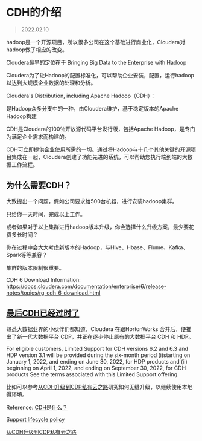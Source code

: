 # CDH的介绍

> 2022.02.10

hadoop是一个开源项目，所以很多公司在这个基础进行商业化，Cloudera对hadoop做了相应的改变。

Cloudera最早的定位在于 Bringing Big Data to the Enterprise with Hadoop

Cloudera为了让Hadoop的配置标准化，可以帮助企业安装，配置，运行hadoop以达到大规模企业数据的处理和分析。

Cloudera's Distribution, including Apache Hadoop（CDH）：

是Hadoop众多分支中的一种，由Cloudera维护，基于稳定版本的Apache Hadoop构建

CDH是Cloudera的100％开放源代码平台发行版，包括Apache Hadoop，是专门为满足企业需求而构建的。

CDH可立即提供企业使用所需的一切。通过将Hadoop与十几个其他关键的开源项目集成在一起，Cloudera创建了功能先进的系统，可以帮助您执行端到端的大数据工作流程。


## 为什么需要CDH？

大致提出一个问题，假如公司要求给500台机器，进行安装hadoop集群。

只给你一天时间，完成以上工作。

或者如果对于以上集群进行hadoop版本升级，你会选择什么升级方案，最少要花费多长时间？

你在过程中会大大考虑新版本的Hadoop，与Hive、Hbase、Flume、Kafka、Spark等等兼容？

集群的版本限制很重要。

CDH 6 Download Information:
https://docs.cloudera.com/documentation/enterprise/6/release-notes/topics/rg_cdh_6_download.html


## [最后CDH已经过时了](https://www.cloudera.com/legal/policies/support-lifecycle-policy.html)

熟悉大数据业界的小伙伴们都知道，Cloudera 在跟HortonWorks 合并后，便推出了新一代大数据平台 CDP，并正在逐步停止原有的大数据平台 CDH 和 HDP。

For eligible customers, Limited Support for CDH versions 6.2 and 6.3 and HDP version 3.1 will be provided during the six-month period (i)starting on January 1, 2022, and ending on June 30, 2022, for HDP products and (ii) beginning on April 1, 2022, and ending on September 30, 2022, for CDH products See the terms associated with this Limited Support offering.

比如可以参考[从CDH升级到CDP私有云之路](https://www.jianshu.com/p/b9ec402c8a31)研究如何无缝升级，以继续使用本地得环境。

Reference: [CDH是什么？](https://blog.csdn.net/qq_41946557/article/details/103011675)

[Support lifecycle policy](https://www.cloudera.com/legal/policies/support-lifecycle-policy.html)

[从CDH升级到CDP私有云之路](https://www.jianshu.com/p/b9ec402c8a31)

